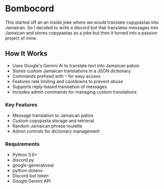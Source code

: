 # Bombocord
This started off an an inside joke where we would translate copypastas into Jamaican. So I decided to write a discord bot that translates messages into Jamaican and stores copypastas as a joke but then it turned into a passion project of mine.

## How It Works
- Uses Google's Gemini AI to translate text into Jamaican patois
- Stores custom Jamaican translations in a JSON dictionary
- Commands prefixed with `*` for easy access
- Features rate limiting and cooldowns to prevent abuse
- Supports reply-based translation of messages
- Includes admin commands for managing custom translations

### Key Features
- Message translation to Jamaican patois
- Custom copypasta storage and retrieval
- Random Jamaican phrase roulette
- Admin controls for dictionary management

### Requirements
- Python 3.8+
- discord.py
- google-generativeai
- python-dotenv
- Discord bot token
- Google Gemini API
